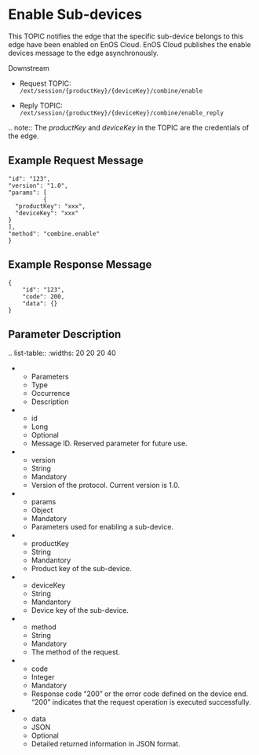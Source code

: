 # Enable Sub-devices

This TOPIC notifies the edge that the specific sub-device belongs to this edge have been enabled on EnOS Cloud. EnOS Cloud publishes
the enable devices message to the edge asynchronously.

Downstream

- Request TOPIC: `/ext/session/{productKey}/{deviceKey}/combine/enable`

- Reply TOPIC: `/ext/session/{productKey}/{deviceKey}/combine/enable_reply`

.. note:: The *productKey* and *deviceKey* in the TOPIC are the credentials of the edge.

## Example Request Message

```
"id": "123",
"version": "1.0",
"params": [
          {
  "productKey": "xxx",
  "deviceKey": "xxx"
}
],
"method": "combine.enable"
}
```

## Example Response Message

```
{
	"id": "123",
	"code": 200,
	"data": {}
}
```

## Parameter Description​

.. list-table::
   :widths: 20 20 20 40

   * - Parameters
     - Type​
     - Occurrence
     - Description
   * - id
     - Long
     - Optional
     - Message ID. Reserved parameter for future use.
   * - version
     - String
     - Mandatory
     - Version of the protocol. Current version is 1.0.
   * - params
     - Object
     - Mandatory
     - Parameters used for enabling a sub-device.
   * - productKey
     - String
     - Mandantory
     - Product key of the sub-device.
   * - deviceKey
     - String
     - Mandantory
     - Device key of the sub-device.
   * - method
     - String
     - Mandatory
     - The method of the request.
   * - code
     - Integer
     - Mandatory
     - Response code &ldquo;200&rdquo; or the error code defined on the device end. &ldquo;200&rdquo; indicates that the request operation is executed successfully.
   * - data
     - JSON
     - Optional
     - Detailed returned information in JSON format.


<!--end-->
